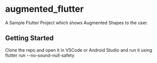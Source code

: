 # augmented_flutter

A Sample Flutter Project which shows Augmented Shapes to the user.

## Getting Started

Clone the repo and open it in VSCode or Android Studio and run it using
flutter run --no-sound-null-safety
